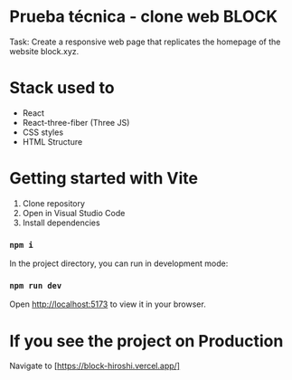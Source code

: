 # Prueba técnica - clone web BLOCK

Task:
 Create a responsive web page that replicates the homepage of the website block.xyz.

# Stack used to
* React
* React-three-fiber (Three JS)
* CSS styles
* HTML Structure

# Getting started with Vite

1. Clone repository
2. Open in Visual Studio Code
3. Install dependencies  

### `npm i`

In the project directory, you can run in development mode:

### `npm run dev`

Open [http://localhost:5173](http://localhost:5173) to view it in your browser.

# If you see the project on Production 

Navigate to [https://block-hiroshi.vercel.app/]

